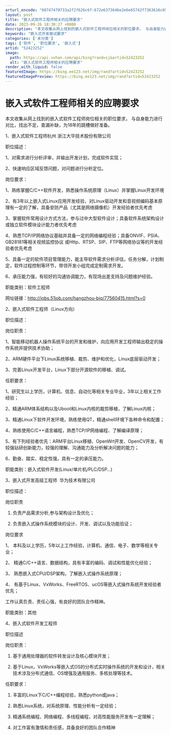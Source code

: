 ```yaml
---
arturl_encode: "68747470733a2f2f626c6f:672e6373646e2e6e65742f7363616c65727a68616e676a6965:2f61727469636c652f64657461696c732f3532343233323532"
layout: post
title: "嵌入式软件工程师相关的应聘要求"
date: 2023-09-26 18:30:27 +0800
description: "本文收集从网上找到的嵌入式软件工程师岗位相关的职位要求， 与自身能力进行对比，找出不足，查漏补缺，为"
keywords: "嵌入式开发面试要求"
categories: ['未分类']
tags: ['软件', '职位要求', '嵌入式']
artid: "52423252"
image:
  path: https://api.vvhan.com/api/bing?rand=sj&artid=52423252
  alt: "嵌入式软件工程师相关的应聘要求"
render_with_liquid: false
featuredImage: https://bing.ee123.net/img/rand?artid=52423252
featuredImagePreview: https://bing.ee123.net/img/rand?artid=52423252
---
```


# 嵌入式软件工程师相关的应聘要求

本文收集从网上找到的嵌入式软件工程师岗位相关的职位要求， 与自身能力进行对比，找出不足，查漏补缺，为18年的跳槽做好准备。

1、嵌入式软件工程师杭州 浙江大华技术股份有限公司

职位描述：
  
1、对需求进行分析评审，并输出开发计划，完成软件实现；
  
2、快速响应区域反馈问题，对问题进行分析定位。
  
岗位要求：
  
1、熟练掌握C/C++软件开发，熟悉操作系统原理（Linux）并掌握Linux开发环境
  
2、有3年以上嵌入式Linux应用开发经验，对Linux驱动开发和音视频编码基本原理有一定的了解，具备安防产品（尤其是网络摄像机）开发经验者优先考虑
  
3、掌握软件常用设计方式方法，参与过中大型软件设计；具备软件系统架构设计或独立软件模块设计能力者优先考虑
  
4、熟悉TCP/IP网络协议基础并具备一定的网络编程经验；具备ONVIF、PSIA、GB28181等相关视频监控协议 或Http、RTSP、SIP、FTP等网络协议等的开发经验者优先考虑
  
5、具备一定的软件项目管理能力，能主导软件需求分析评估，任务分解，计划制定，软件过程控制等环节，带领开发小组完成定制需求开发。
  
6、承压能力强，有较好的沟通协调能力，有现场出差支持及问题维护经验。
  
职能类别：软件工程师

网址链接：http://jobs.51job.com/hangzhou-bjq/77560415.html?s=0

2、嵌入式软件工程师（Linux方向）
  
职位描述：
  
岗位职责：
  
1、智能移动机器人操作系统平台的开发和维护，向应用开发工程师输出稳定的操作系统并提供技术协助；
  
2、ARM硬件平台下Linux系统移植、裁剪、维护和优化，Linux底层驱动开发；
  
3、完善Linux开发平台，Linux下部分开源软件的移植、调试。
  
  
  
任职要求：
  
1、研究生以上学历，计算机、信息、自动化等相关专业毕业，3年以上相关工作经验；
  
2、精通ARM体系结构以及Uboot和Linux内核的裁剪移植，了解Linux内核；
  
3、精通Linux下软件开发环境，熟练使用QT，精通shell环境下各种命令和配置；
  
4、熟练使用C/C++语言编程，熟悉TCP/IP网络编程、了解编译原理；
  
5、有下列经验者优先：ARM平台Linux移植、OpenWrt开发、OpenCV开发，有较强钻研创新能力，较强的理解、沟通能力及分析解决问题的能力；
  
6、勤奋、踏实、稳定性强，具有一定的承压能力。
  
职能类别：嵌入式软件开发(Linux/单片机/PLC/DSP…)

3、嵌入式开发高级工程师  华为技术有限公司

职位描述：
  
岗位职责
  
1. 负责产品需求分析,参与架构设计及优化；
  
2. 负责嵌入式操作系统模块的设计、开发、调试以及功能验证；
  
岗位要求
  
1、 本科及以上学历，5年以上工作经验，计算机、通信、电子、数学等相关专业；
  
2、 精通C/C++语言、数据结构，具有丰富的编码、调试和性能优化经验；
  
3、 熟悉嵌入式CPU/DSP架构，了解嵌入式操作系统原理；
  
4、 有基于Linux、VxWorks、FreeRTOS、ucOS等嵌入式操作系统开发经验者优先；
  
工作认真负责、责任心强，有良好的团队合作精神。
  
职能类别：其他

4、嵌入式软件开发工程师

职位描述
  
  
  
岗位职责：
  
1. 基于通用处理器的软件转发设计及核心模块开发；
  
2. 基于Linux，VxWorks等嵌入式OS的分布式实时操作系统的开发和设计，相关技术涉及分布式通信、OS增强及通用服务、多核处理等技术。
  
  
  
任职要求：
  
1. 丰富的Linux下C/C++编程经验，熟悉python或java；
  
2. 熟悉Linux系统，对系统原理、性能分析有一定经验；
  
3. 精通系统编程、网络编程、多线程编程，对高性能服务开发有一定理解；
  
4. 对工作富有激情和责任感，具备良好的团队合作精神